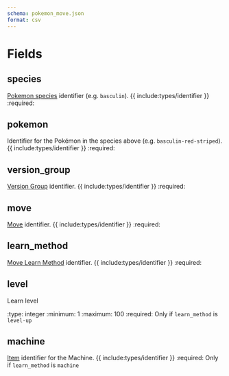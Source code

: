 ```yaml
---
schema: pokemon_move.json
format: csv
---
```


# Fields
## species
[Pokemon species](pokemon.md) identifier (e.g. `basculin`).
{{ include:types/identifier }}
:required:

## pokemon
Identifier for the Pokémon in the species above (e.g. `basculin-red-striped`).
{{ include:types/identifier }}
:required:

## version_group
[Version Group](version_group.md) identifier.
{{ include:types/identifier }}
:required:

## move
[Move](move.md) identifier.
{{ include:types/identifier }}
:required:

## learn_method
[Move Learn Method](move_learn_method.md) identifier.
{{ include:types/identifier }}
:required:

## level
Learn level

:type: integer
:minimum: 1
:maximum: 100
:required: Only if `learn_method` is `level-up`

## machine
[Item](item.md) identifier for the Machine.
{{ include:types/identifier }}
:required: Only if `learn_method` is `machine`
